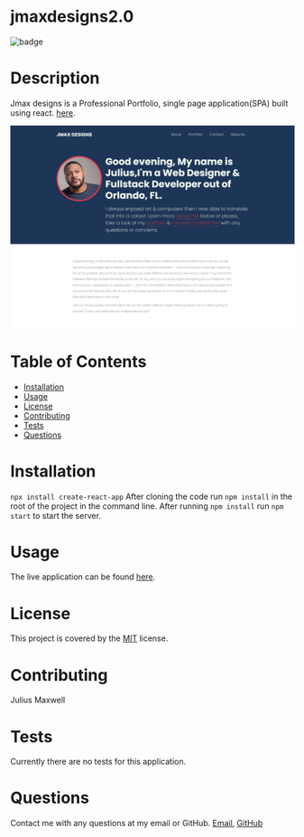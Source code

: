# jmaxdesigns2.0


![badge](https://img.shields.io/badge/license-MIT-brightgreen)
# Description
Jmax designs is a Professional Portfolio, single page application(SPA) built using react.  [here](https://jmax407.github.io/jmaxdesigns2.0/).

![image source code](screenshot.png)

# Table of Contents
- [Installation](#installation)
- [Usage](#usage)
- [License](#license)
- [Contributing](#contributing)
- [Tests](#tests)
- [Questions](#questions)

# Installation
`npx install create-react-app`
After cloning the code run `npm install` in the root of the project in the command line. After running `npm install` run `npm start` to start the server.

# Usage
The live application can be found [here](https://jmax407.github.io/jmaxdesigns2.0/).

# License
This project is covered by the [MIT](https://spdx.org/licenses/MIT.html) license.

# Contributing
Julius Maxwell

# Tests
Currently there are no tests for this application.

# Questions
Contact me with any questions at my email or GitHub. [Email](mailto:jmax407@gmail.com), [GitHub](https://github.com/jmax407)